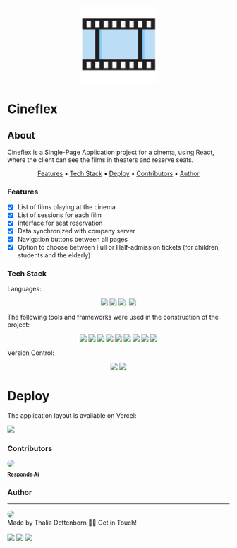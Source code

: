<p align="center">
  <img src="public/favicon.svg" width="175" alt="Cineflex" />
</p>

# Cineflex

## About
<p>
  Cineflex is a Single-Page Application project for a cinema, using React, where the client can see the films in theaters and reserve seats.
</p>

<p align="center">
    <a href="#features">Features</a> • 
    <a href="#tech">Tech Stack</a> •
    <a href="#deploy">Deploy</a> • 
    <a href="#contributors">Contributors</a> • 
    <a href="#author">Author</a>
</p>

### Features
- [x] List of films playing at the cinema<br>
- [x] List of sessions for each film<br>
- [x] Interface for seat reservation<br>
- [x] Data synchronized with company server<br>
- [x] Navigation buttons between all pages<br>
- [x] Option to choose between Full or Half-admission tickets (for children, students and the elderly)

### Tech Stack
Languages:<br>
<p align="center">
    <img src="https://img.shields.io/badge/html5%20-%23E34F26.svg?&style=for-the-badge&logo=html5&logoColor=white"/>
    <img src="https://img.shields.io/badge/css3%20-%231572B6.svg?&style=for-the-badge&logo=css3&logoColor=white"/>
    <img src="https://img.shields.io/badge/javascript%20-%23323330.svg?&style=for-the-badge&logo=javascript&logoColor=%23F7DF1E"/>
    <img scr='https://img.shields.io/badge/jsx%20-%2320232a.svg?&style=for-the-badge&logo=jsx&logoColor=%2361DAFB'>
    <img src="https://img.shields.io/badge/markdown-%23000000.svg?&style=for-the-badge&logo=markdown&logoColor=white"/>
</p>

The following tools and frameworks were used in the construction of the project:<br>
<p align="center">
    <img src="https://img.shields.io/badge/react-app%20-%2320232a.svg?&style=for-the-badge&logo=react&logoColor=%2361DAFB"/>
    <img src="https://img.shields.io/badge/react_router%20-%2320232a.svg?&style=for-the-badge&logo=react&logoColor=%2361DAFB"/>
    <img src="https://img.shields.io/badge/node.js%20-%2343853D.svg?&style=for-the-badge&logo=node.js&logoColor=white"/>
    <img src="https://img.shields.io/badge/webpack%20-%238DD6F9.svg?&style=for-the-badge&logo=webpack&logoColor=black" />
    <img src='https://img.shields.io/badge/axios%20-%2320232a.svg?&style=for-the-badge&logo=axios&logoColor=%2361DAFB'>
    <img src='https://img.shields.io/badge/babel%20-%2320232a.svg?&style=for-the-badge&logo=babel&logoColor=%2361DAFB'>
    <img src='https://img.shields.io/badge/yarn%20-%2320232a.svg?&style=for-the-badge&logo=yarn&logoColor=%2361DAFB'>
    <img src='https://img.shields.io/badge/react-icon%20-%2320232a.svg?&style=for-the-badge&logo=react-icon&logoColor=%2361DAFB'>
    <img src='https://img.shields.io/badge/styled-components%20-%2320232a.svg?&style=for-the-badge&logo=styled-components&logoColor=%2361DAFB'>
</p>

Version Control:<br>
<p align="center">
    <img src="https://img.shields.io/badge/git%20-%23F05033.svg?&style=for-the-badge&logo=git&logoColor=white"/>
    <img src="https://img.shields.io/badge/github%20-%23121011.svg?&style=for-the-badge&logo=github&logoColor=white"/>
</p>

# Deploy

The application layout is available on Vercel:

<a href='https://09-cineflex.vercel.app/'><img src='https://img.shields.io/badge/vercel%20-%23000000.svg?&style=for-the-badge&logo=vercel&logoColor=white'></a>


### Contributors
<a href="https://www.respondeai.com.br/">
<img style="border-radius: 50%;" src="https://avatars3.githubusercontent.com/u/69740567?s=60&v=4" width="100px;"/>
<br>
<sub><b>Responde Aí</b></sub>
</a>


### Author
---

<img src="https://avatars0.githubusercontent.com/u/70967247?s=460&u=0684339f0717ae41ce18689351f0215fdf270590&v=4" width="100px;" style="border-radius: 50%;"/>
<br>
Made by Thalia Dettenborn 👋🏽 Get in Touch!<br><br>
<a href="https://www.linkedin.com/in/thaliarobertad/"><img src="https://img.shields.io/badge/linkedin-%230077B5.svg?&style=for-the-badge&logo=linkedin&logoColor=white"/></a> 
<a href="mailto:thalia.born@gmail.com"><img src="https://img.shields.io/badge/gmail-D14836?&style=for-the-badge&logo=gmail&logoColor=white"/></a>
<a href="https://github.com/thaliadettenborn"><img src="https://img.shields.io/badge/github-%23100000.svg?&style=for-the-badge&logo=github&logoColor=white" /></a>
